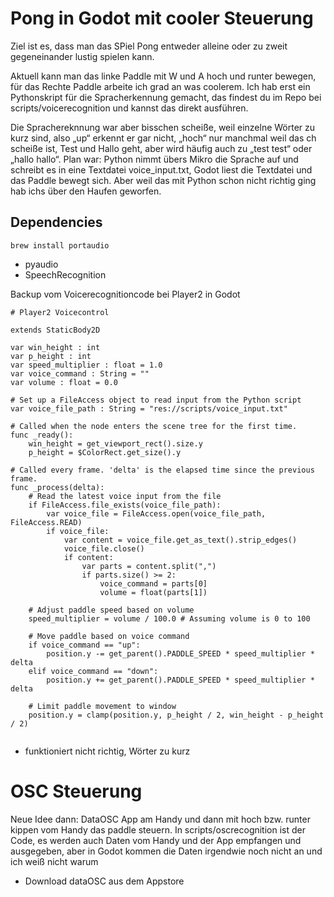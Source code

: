 # Pong in Godot mit cooler Steuerung

Ziel ist es, dass man das SPiel Pong entweder alleine oder zu zweit gegeneinander lustig spielen kann.

Aktuell kann man das linke Paddle mit W und A hoch und runter bewegen, für das Rechte Paddle arbeite ich grad an was coolerem. Ich hab erst ein Pythonskript für die Spracherkennung gemacht, das findest du im Repo bei scripts/voicerecognition und kannst das direkt ausführen.

Die Sprachereknnung war aber bisschen scheiße, weil einzelne Wörter zu kurz sind, also „up“ erkennt er gar nicht, „hoch“ nur manchmal weil das ch scheiße ist, Test und Hallo geht, aber wird häufig auch zu „test test“ oder „hallo hallo“. Plan war: Python nimmt übers Mikro die Sprache auf und schreibt es in eine Textdatei voice_input.txt, Godot liest die Textdatei und das Paddle bewegt sich.
Aber weil das mit Python schon nicht richtig ging hab ichs über den Haufen geworfen.

## Dependencies

```
brew install portaudio
```

- pyaudio
- SpeechRecognition

Backup vom Voicerecognitioncode bei Player2 in Godot

```godot
# Player2 Voicecontrol

extends StaticBody2D

var win_height : int
var p_height : int
var speed_multiplier : float = 1.0
var voice_command : String = ""
var volume : float = 0.0

# Set up a FileAccess object to read input from the Python script
var voice_file_path : String = "res://scripts/voice_input.txt"

# Called when the node enters the scene tree for the first time.
func _ready():
	win_height = get_viewport_rect().size.y
	p_height = $ColorRect.get_size().y

# Called every frame. 'delta' is the elapsed time since the previous frame.
func _process(delta):
	# Read the latest voice input from the file
	if FileAccess.file_exists(voice_file_path):
		var voice_file = FileAccess.open(voice_file_path, FileAccess.READ)
		if voice_file:
			var content = voice_file.get_as_text().strip_edges()
			voice_file.close()
			if content:
				var parts = content.split(",")
				if parts.size() >= 2:
					voice_command = parts[0]
					volume = float(parts[1])

	# Adjust paddle speed based on volume
	speed_multiplier = volume / 100.0 # Assuming volume is 0 to 100

	# Move paddle based on voice command
	if voice_command == "up":
		position.y -= get_parent().PADDLE_SPEED * speed_multiplier * delta
	elif voice_command == "down":
		position.y += get_parent().PADDLE_SPEED * speed_multiplier * delta

	# Limit paddle movement to window
	position.y = clamp(position.y, p_height / 2, win_height - p_height / 2)


```

- funktioniert nicht richtig, Wörter zu kurz

# OSC Steuerung

Neue Idee dann: DataOSC App am Handy und dann mit hoch bzw. runter kippen vom Handy das paddle steuern. In scripts/oscrecognition ist der Code, es werden auch Daten vom Handy und der App empfangen und ausgegeben, aber in Godot kommen die Daten irgendwie noch nicht an und ich weiß nicht warum

- Download dataOSC aus dem Appstore
